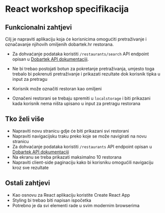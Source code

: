 # React workshop specifikacija
 

## Funkcionalni zahtjevi
Cilj je napraviti aplikaciju koja će korisnicima omogućiti pretraživanje i označavanje njihovih omiljenih dobartek.hr restorana.

- Za dohvaćanje podataka koristiti `/restaurants/search` API endpoint opisan u [Dobartek API dokumentaciji](./API_SPECS.md).
  
- Ne bi trebao postojati botun za pokretanje pretraživanja, umjesto toga trebalo bi pokrenuti pretraživanje i prikazati rezultate dok korisnik tipka u input za pretragu

- Korisnik može označiti restoran kao omiljeni
  
- Označeni restorani se trebaju spremiti u `localstorage` i biti prikazani kada korisnik nema ništa upisano u input za pretragu restorana

## Tko želi više

- Napraviti novu stranicu gdje će biti prikazani svi restorani
- Napraviti navigacijsku traku preko koje se može navigirati na novu stranicu
- Za dohvaćanje podataka koristiti `/restaurants` API endpoint opisan u [Dobartek API dokumentaciji](./API_SPECS.md)
- Na ekranu se treba prikazati maksimalno 10 restorana
- Napraviti client-side paginaciju kako bi korisniku omogućili navigaciju kroz sve rezultate

## Ostali zahtjevi
- Kao osnovu za React aplikaciju koristite Create React App
- Styling bi trebao biti napisan ispočetka
- Potrebno je da svi elementi rade u svim modernim browserima